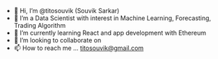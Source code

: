 - 👋 Hi, I’m @titosouvik (Souvik Sarkar)
- 👀 I’m a Data Scientist with interest in Machine Learning, Forecasting, Trading Algorithm
- 🌱 I’m currently learning React and app development with Ethereum
- 💞️ I’m looking to collaborate on 
- 📫 How to reach me ... titosouvik@gmail.com

<!---
titosouvik/titosouvik is a ✨ special ✨ repository because its `README.md` (this file) appears on your GitHub profile.
You can click the Preview link to take a look at your changes.
--->
